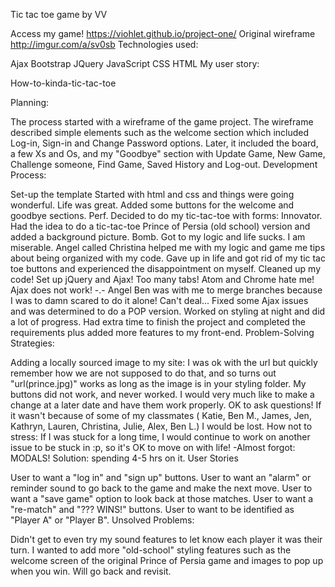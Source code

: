 Tic tac toe game by VV

Access my game! https://viohlet.github.io/project-one/
Original wireframe http://imgur.com/a/sv0sb
Technologies used:

Ajax
Bootstrap
JQuery
JavaScript
CSS
HTML
My user story:

How-to-kinda-tic-tac-toe

Planning:

The process started with a wireframe of the game project. The wireframe described simple elements such as the welcome section which included Log-in, Sign-in and Change Password options. Later, it included the board, a few Xs and Os, and my "Goodbye" section with Update Game, New Game, Challenge someone, Find Game, Saved History and Log-out.
Development Process:

Set-up the template
Started with html and css and things were going wonderful. Life was great.
Added some buttons for the welcome and goodbye sections. Perf.
Decided to do my tic-tac-toe with forms: Innovator.
Had the idea to do a tic-tac-toe Prince of Persia (old school) version and added a background picture. Bomb.
Got to my logic and life sucks. I am miserable.
Angel called Christina helped me with my logic and game me tips about being organized with my code.
Gave up in life and got rid of my tic tac toe buttons and experienced the disappointment on myself.
Cleaned up my code! Set up jQuery and Ajax! Too many tabs! Atom and Chrome hate me!
Ajax does not work! -.-
Angel Ben was with me to merge branches because I was to damn scared to do it alone! Can't deal...
Fixed some Ajax issues and was determined to do a POP version.
Worked on styling at night and did a lot of progress.
Had extra time to finish the project and completed the requirements plus added more features to my front-end.
Problem-Solving Strategies:

Adding a locally sourced image to my site: I was ok with the url but quickly remember how we are not supposed to do that, and so turns out "url(prince.jpg)" works as long as the image is in your styling folder.
My buttons did not work, and never worked. I would very much like to make a change at a later date and have them work properly.
OK to ask questions! If it wasn't because of some of my classmates ( Katie, Ben M., James, Jen, Kathryn, Lauren, Christina, Julie, Alex, Ben L.) I would be lost.
How not to stress: If I was stuck for a long time, I would continue to work on another issue to be stuck in :p, so it's OK to move on with life! -Almost forgot: MODALS! Solution: spending 4-5 hrs on it.
User Stories

User to want a "log in" and "sign up" buttons.
User to want an "alarm" or reminder sound to go back to the game and make
the next move.
User to want a "save game" option to look back at those matches.
User to want a "re-match" and "??? WINS!" buttons.
User to want to be identified as "Player A" or "Player B".
Unsolved Problems:

Didn't get to even try my sound features to let know each player it was their turn.
I wanted to add more "old-school" styling features such as the welcome screen of the original Prince of Persia game and images to pop up when you win. Will go back and revisit.
